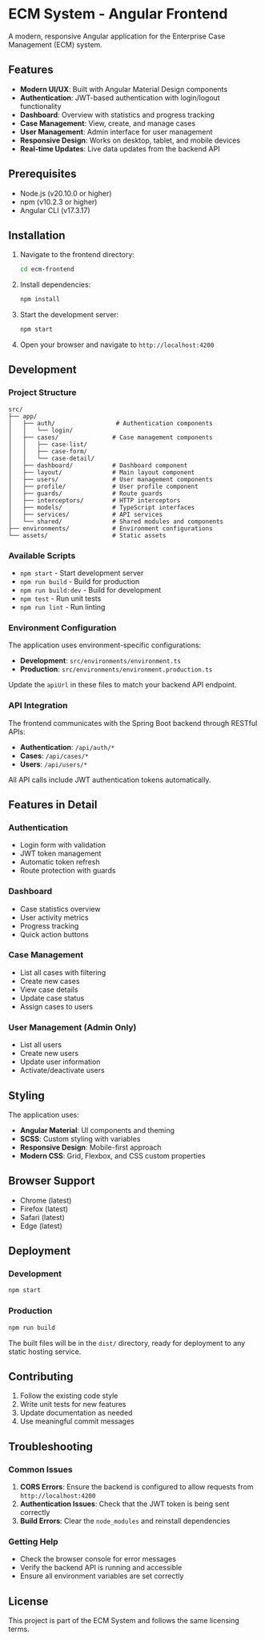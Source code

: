 # ECM System - Angular Frontend

A modern, responsive Angular application for the Enterprise Case Management (ECM) system.

## Features

- **Modern UI/UX**: Built with Angular Material Design components
- **Authentication**: JWT-based authentication with login/logout functionality
- **Dashboard**: Overview with statistics and progress tracking
- **Case Management**: View, create, and manage cases
- **User Management**: Admin interface for user management
- **Responsive Design**: Works on desktop, tablet, and mobile devices
- **Real-time Updates**: Live data updates from the backend API

## Prerequisites

- Node.js (v20.10.0 or higher)
- npm (v10.2.3 or higher)
- Angular CLI (v17.3.17)

## Installation

1. Navigate to the frontend directory:
   ```bash
   cd ecm-frontend
   ```

2. Install dependencies:
   ```bash
   npm install
   ```

3. Start the development server:
   ```bash
   npm start
   ```

4. Open your browser and navigate to `http://localhost:4200`

## Development

### Project Structure

```
src/
├── app/
│   ├── auth/                 # Authentication components
│   │   └── login/
│   ├── cases/               # Case management components
│   │   ├── case-list/
│   │   ├── case-form/
│   │   └── case-detail/
│   ├── dashboard/           # Dashboard component
│   ├── layout/              # Main layout component
│   ├── users/               # User management components
│   ├── profile/             # User profile component
│   ├── guards/              # Route guards
│   ├── interceptors/        # HTTP interceptors
│   ├── models/              # TypeScript interfaces
│   ├── services/            # API services
│   └── shared/              # Shared modules and components
├── environments/            # Environment configurations
└── assets/                  # Static assets
```

### Available Scripts

- `npm start` - Start development server
- `npm run build` - Build for production
- `npm run build:dev` - Build for development
- `npm test` - Run unit tests
- `npm run lint` - Run linting

### Environment Configuration

The application uses environment-specific configurations:

- **Development**: `src/environments/environment.ts`
- **Production**: `src/environments/environment.production.ts`

Update the `apiUrl` in these files to match your backend API endpoint.

### API Integration

The frontend communicates with the Spring Boot backend through RESTful APIs:

- **Authentication**: `/api/auth/*`
- **Cases**: `/api/cases/*`
- **Users**: `/api/users/*`

All API calls include JWT authentication tokens automatically.

## Features in Detail

### Authentication
- Login form with validation
- JWT token management
- Automatic token refresh
- Route protection with guards

### Dashboard
- Case statistics overview
- User activity metrics
- Progress tracking
- Quick action buttons

### Case Management
- List all cases with filtering
- Create new cases
- View case details
- Update case status
- Assign cases to users

### User Management (Admin Only)
- List all users
- Create new users
- Update user information
- Activate/deactivate users

## Styling

The application uses:
- **Angular Material**: UI components and theming
- **SCSS**: Custom styling with variables
- **Responsive Design**: Mobile-first approach
- **Modern CSS**: Grid, Flexbox, and CSS custom properties

## Browser Support

- Chrome (latest)
- Firefox (latest)
- Safari (latest)
- Edge (latest)

## Deployment

### Development
```bash
npm start
```

### Production
```bash
npm run build
```

The built files will be in the `dist/` directory, ready for deployment to any static hosting service.

## Contributing

1. Follow the existing code style
2. Write unit tests for new features
3. Update documentation as needed
4. Use meaningful commit messages

## Troubleshooting

### Common Issues

1. **CORS Errors**: Ensure the backend is configured to allow requests from `http://localhost:4200`
2. **Authentication Issues**: Check that the JWT token is being sent correctly
3. **Build Errors**: Clear the `node_modules` and reinstall dependencies

### Getting Help

- Check the browser console for error messages
- Verify the backend API is running and accessible
- Ensure all environment variables are set correctly

## License

This project is part of the ECM System and follows the same licensing terms.
